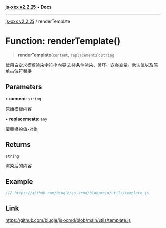 [**js-xxx v2.2.25**](../README.md) • **Docs**

***

[js-xxx v2.2.25](../README.md) / renderTemplate

# Function: renderTemplate()

> **renderTemplate**(`content`, `replacements`): `string`

使用自定义模板渲染字符串内容
支持条件渲染、循环、嵌套变量、默认值以及简单占位符替换

## Parameters

• **content**: `string`

原始模板内容

• **replacements**: `any`

要替换的值-对象

## Returns

`string`

渲染后的内容

## Example

```ts
/// https://github.com/biugle/js-xcmd/blob/main/utils/template.js
```

## Link

https://github.com/biugle/js-xcmd/blob/main/utils/template.js

